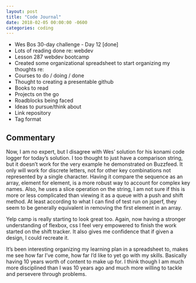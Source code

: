 ```yaml
---
layout: post
title: "Code Journal"
date: 2018-02-05 00:00:00 -0600
categories: coding
---
```


- Wes Bos 30-day challenge - Day 12 [done]
- Lots of reading done re: webdev
- Lesson 287 webdev bootcamp
- Created some organizational spreadsheet to start organizing my thoughts re:
- Courses to do / doing / done
- Thought to creating a presentable github
- Books to read
- Projects on the go
- Roadblocks being faced
- Ideas to pursue/think about
- Link repository
- Tag format

## Commentary

Now, I am no expert, but I disagree with Wes’ solution for his konami code logger for today’s solution. I too thought to just have a comparison string, but it doesn’t work for the very example he demonstrated on Buzzfeed. It only will work for discrete letters, not for other key combinations not represented by a single character. Having it compare the sequence as an array, element for element, is a more robust way to account for complex key names. Also, he uses a slice operation on the string, I am not sure if this is more or less complicated than viewing it as a queue with a push and shift method. At least according to what I can find of test run on jsperf, they seem to be generally equivalent in removing the first element in an array.

Yelp camp is really starting to look great too. Again, now having a stronger understanding of flexbox, css I feel very empowered to finish the work started on the shift tracker. It also gives me confidence that if given a design, I could recreate it.

It’s been interesting organizing my learning plan in a spreadsheet to, makes me see how far I’ve come, how far I’d like to yet go with my skills. Basically having 10 years worth of content to make up for. I think though I am much more disciplined than I was 10 years ago and much more willing to tackle and persevere through problems.
